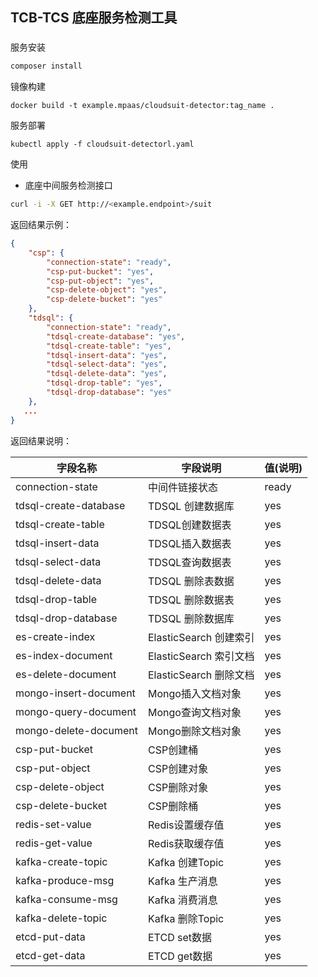 ## TCB-TCS 底座服务检测工具

###

服务安装 

```bash
composer install 
``` 

镜像构建

```
docker build -t example.mpaas/cloudsuit-detector:tag_name .
```

服务部署

```
kubectl apply -f cloudsuit-detectorl.yaml
```

使用

- 底座中间服务检测接口

```bash
curl -i -X GET http://<example.endpoint>/suit
```

返回结果示例：

```json
{
    "csp": {
        "connection-state": "ready",
        "csp-put-bucket": "yes",
        "csp-put-object": "yes",
        "csp-delete-object": "yes",
        "csp-delete-bucket": "yes"
    },
    "tdsql": {
        "connection-state": "ready",
        "tdsql-create-database": "yes",
        "tdsql-create-table": "yes",
        "tdsql-insert-data": "yes",
        "tdsql-select-data": "yes",
        "tdsql-delete-data": "yes",
        "tdsql-drop-table": "yes",
        "tdsql-drop-database": "yes"
    },
   ...
}
```

返回结果说明：

| 字段名称                   | 字段说明   |      值(说明)          |
| ---------------------- |---------| ----------------- |
| connection-state         | 中间件链接状态     |  ready  |
| tdsql-create-database    | TDSQL 创建数据库         | yes |
| tdsql-create-table       | TDSQL创建数据表         | yes |
| tdsql-insert-data        | TDSQL插入数据表         | yes |
| tdsql-select-data    |    TDSQL查询数据表   |  yes | 
| tdsql-delete-data    |  TDSQL 删除表数据 | yes | 
| tdsql-drop-table     |  TDSQL 删除数据表  | yes |  
| tdsql-drop-database  | TDSQL 删除数据库 | yes |
| es-create-index      | ElasticSearch 创建索引 | yes | 
| es-index-document    | ElasticSearch 索引文档 | yes | 
| es-delete-document   | ElasticSearch 删除文档 |yes|
| mongo-insert-document| Mongo插入文档对象 | yes
| mongo-query-document | Mongo查询文档对象 | yes | 
| mongo-delete-document| Mongo删除文档对象 | yes | 
| csp-put-bucket       | CSP创建桶 | yes   |
| csp-put-object       | CSP创建对象 | yes |
| csp-delete-object    | CSP删除对象 | yes |
| csp-delete-bucket    | CSP删除桶 | yes |
| redis-set-value      | Redis设置缓存值 | yes | 
| redis-get-value      | Redis获取缓存值 | yes |
| kafka-create-topic   | Kafka 创建Topic | yes |
| kafka-produce-msg    | Kafka 生产消息 | yes | 
| kafka-consume-msg    | Kafka 消费消息 | yes | 
| kafka-delete-topic    | Kafka 删除Topic | yes |  
| etcd-put-data         | ETCD set数据 | yes |
| etcd-get-data         | ETCD get数据 | yes |  